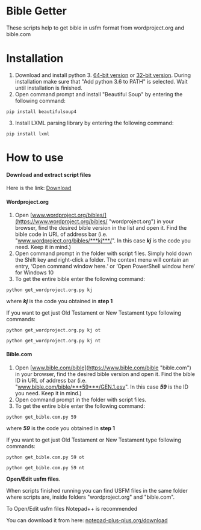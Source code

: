 # Bible Getter
These scripts help to get bible in usfm format from wordproject.org and bible.com

# Installation
1. Download and install python 3. [64-bit version](https://www.python.org/ftp/python/3.6.5/python-3.6.5-amd64.exe "64-bit version") or [32-bit version](https://www.python.org/ftp/python/3.6.5/python-3.6.5.exe "32-bit version"). During installation make sure that "Add python 3.6 to PATH" is selected. Wait until installation is finished.
2. Open command prompt and install "Beautiful Soup" by entering the following command:

`pip install beautifulsoup4`

3. Install LXML parsing library by entering the following command:

`pip install lxml`

# How to use

#### Download and extract script files
Here is the link: [Download](https://github.com/WycliffeAssociates/bible_getter/archive/master.zip "Bible Getter")

#### Wordproject.org
1. Open [www.wordproject.org/bibles/](https://www.wordproject.org/bibles/ "wordproject.org") in your browser, find the desired bible version in the list and open it. Find the bible code in URL of address bar (i.e. "www.wordproject.org/bibles/***kj***/". In this case ***kj*** is the code you need. Keep it in mind.)
2. Open command prompt in the folder with script files. Simply hold down the Shift key and right-click a folder. The context menu will contain an entry, ‘Open command window here.‘ or ‘Open PowerShell window here‘ for Windows 10
3. To get the entire bible enter the following command:

`python get_wordproject.org.py kj`

where ***kj*** is the code you obtained in **step 1**

If you want to get just Old Testament or New Testament type following commands:

`python get_wordproject.org.py kj ot`

`python get_wordproject.org.py kj nt`

#### Bible.com
1. Open [www.bible.com/bible](https://www.bible.com/bible "bible.com") in your browser, find the desired bible version and open it. Find the bible ID in URL of address bar (i.e. "www.bible.com/bible/***59***/GEN.1.esv". In this case ***59*** is the ID you need. Keep it in mind.)
2. Open command prompt in the folder with script files.
3. To get the entire bible enter the following command:

`python get_bible.com.py 59`

where ***59*** is the code you obtained in **step 1**

If you want to get just Old Testament or New Testament type following commands:

`python get_bible.com.py 59 ot`

`python get_bible.com.py 59 nt`


**Open/Edit usfm files**.

When scripts finished running you can find USFM files in the same folder where scripts are, inside folders "wordproject.org" and "bible.com".

To Open/Edit usfm files Notepad++ is recommended

You can download it from here: [notepad-plus-plus.org/download](https://notepad-plus-plus.org/download "notepad-plus-plus.org/download")
